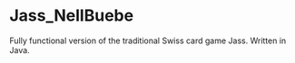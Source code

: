 # Jass_NellBuebe

Fully functional version of the traditional Swiss card game Jass. Written in Java.
